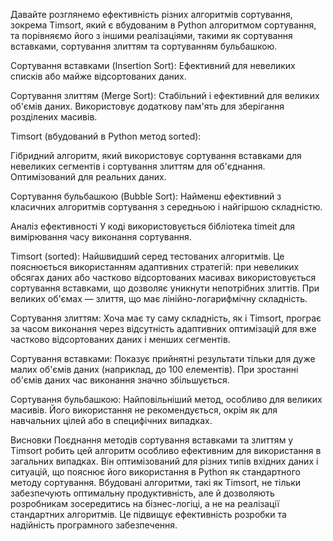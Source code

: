 Давайте розглянемо ефективність різних алгоритмів сортування, зокрема Timsort, який є вбудованим в Python алгоритмом сортування, та порівняємо його з іншими реалізаціями, 
такими як сортування вставками, сортування злиттям та сортуванням бульбашкою.

Сортування вставками (Insertion Sort):
Ефективний для невеликих списків або майже відсортованих даних.

Сортування злиттям (Merge Sort):
Стабільний і ефективний для великих об'ємів даних.
Використовує додаткову пам'ять для зберігання розділених масивів.

Timsort (вбудований в Python метод sorted):

Гібридний алгоритм, який використовує сортування вставками для невеликих сегментів і сортування злиттям для об'єднання.
Оптимізований для реальних даних.

Сортування бульбашкою (Bubble Sort):
Найменш ефективний з класичних алгоритмів сортування з середньою і найгіршою складністю.

Аналіз ефективності
У коді використовується бібліотека timeit для вимірювання часу виконання сортування. 

Timsort (sorted):
Найшвидший серед тестованих алгоритмів. Це пояснюється використанням адаптивних стратегій: при невеликих обсягах даних або частково відсортованих масивах використовується сортування вставками, 
що дозволяє уникнути непотрібних злиттів. При великих об'ємах — злиття, що має лінійно-логарифмічну складність.

Сортування злиттям:
Хоча має ту саму складність, як і Timsort, програє за часом виконання через відсутність адаптивних оптимізацій для вже частково відсортованих даних і менших сегментів.

Сортування вставками:
Показує прийнятні результати тільки для дуже малих об'ємів даних (наприклад, до 100 елементів). При зростанні об'ємів даних час виконання значно збільшується.

Сортування бульбашкою:
Найповільніший метод, особливо для великих масивів. Його використання не рекомендується, окрім як для навчальних цілей або в специфічних випадках.

Висновки
Поєднання методів сортування вставками та злиттям у Timsort робить цей алгоритм особливо ефективним для використання в загальних випадках. 
Він оптимізований для різних типів вхідних даних і ситуацій, що пояснює його використання в Python як стандартного методу сортування.
Вбудовані алгоритми, такі як Timsort, не тільки забезпечують оптимальну продуктивність, але й дозволяють розробникам зосередитись на бізнес-логіці, 
а не на реалізації стандартних алгоритмів. Це підвищує ефективність розробки та надійність програмного забезпечення.
